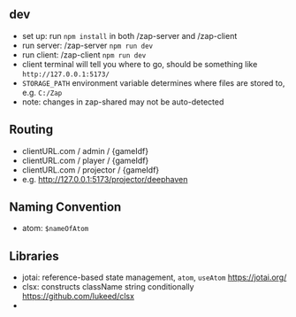 ## dev
- set up: run `npm install` in both /zap-server and /zap-client
- run server: /zap-server `npm run dev`
- run client: /zap-client `npm run dev`
- client terminal will tell you where to go, should be something like `http://127.0.0.1:5173/`
- `STORAGE_PATH` environment variable determines where files are stored to, e.g. `C:/Zap`
- note: changes in zap-shared may not be auto-detected

## Routing
- clientURL.com / admin / {gameIdf}
- clientURL.com / player / {gameIdf}
- clientURL.com / projector / {gameIdf}
- e.g.  http://127.0.0.1:5173/projector/deephaven


## Naming Convention
- atom: `$nameOfAtom`


## Libraries
- jotai: reference-based state management, `atom`, `useAtom` https://jotai.org/ 
- clsx: constructs className string conditionally https://github.com/lukeed/clsx
- 
